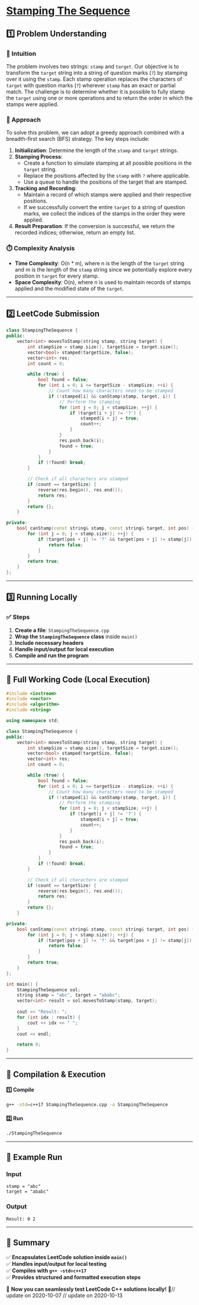 # **[Stamping The Sequence](https://leetcode.com/problems/stamping-the-sequence/description/)**  

## **1️⃣ Problem Understanding**  
### **📌 Intuition**  
The problem involves two strings: `stamp` and `target`. Our objective is to transform the `target` string into a string of question marks (`?`) by stamping over it using the `stamp`. Each stamp operation replaces the characters of `target` with question marks (`?`) wherever `stamp` has an exact or partial match. The challenge is to determine whether it is possible to fully stamp the `target` using one or more operations and to return the order in which the stamps were applied.

### **🚀 Approach**  
To solve this problem, we can adopt a greedy approach combined with a breadth-first search (BFS) strategy. The key steps include:

1. **Initialization**: Determine the length of the `stamp` and `target` strings.
2. **Stamping Process**: 
   - Create a function to simulate stamping at all possible positions in the `target` string.
   - Replace the positions affected by the `stamp` with `?` where applicable.
   - Use a queue to handle the positions of the target that are stamped.
3. **Tracking and Recording**: 
   - Maintain a record of which stamps were applied and their respective positions.
   - If we successfully convert the entire `target` to a string of question marks, we collect the indices of the stamps in the order they were applied.
4. **Result Preparation**: If the conversion is successful, we return the recorded indices; otherwise, return an empty list.

### **⏱️ Complexity Analysis**  
- **Time Complexity**: O(n * m), where n is the length of the `target` string and m is the length of the `stamp` string since we potentially explore every position in `target` for every stamp.
- **Space Complexity**: O(n), where n is used to maintain records of stamps applied and the modified state of the `target`.

---  

## **2️⃣ LeetCode Submission**  
```cpp
class StampingTheSequence {
public:
    vector<int> movesToStamp(string stamp, string target) {
        int stampSize = stamp.size(), targetSize = target.size();
        vector<bool> stamped(targetSize, false);
        vector<int> res;
        int count = 0;

        while (true) {
            bool found = false;
            for (int i = 0; i <= targetSize - stampSize; ++i) {
                // Count how many characters need to be stamped
                if (!stamped[i] && canStamp(stamp, target, i)) {
                    // Perform the stamping
                    for (int j = 0; j < stampSize; ++j) {
                        if (target[i + j] != '?') {
                            stamped[i + j] = true;
                            count++;
                        }
                    }
                    res.push_back(i);
                    found = true;
                }
            }
            if (!found) break;
        }

        // Check if all characters are stamped
        if (count == targetSize) {
            reverse(res.begin(), res.end());
            return res;
        }
        return {};
    }

private:
    bool canStamp(const string& stamp, const string& target, int pos) {
        for (int j = 0; j < stamp.size(); ++j) {
            if (target[pos + j] != '?' && target[pos + j] != stamp[j]) {
                return false;
            }
        }
        return true;
    }
};  
```  

---  

## **3️⃣ Running Locally**  
### **✅ Steps**  
1. **Create a file**: `StampingTheSequence.cpp`  
2. **Wrap the `StampingTheSequence` class** inside `main()`  
3. **Include necessary headers**  
4. **Handle input/output for local execution**  
5. **Compile and run the program**  

---  

## **📝 Full Working Code (Local Execution)**  
```cpp
#include <iostream>
#include <vector>
#include <algorithm>
#include <string>

using namespace std;

class StampingTheSequence {
public:
    vector<int> movesToStamp(string stamp, string target) {
        int stampSize = stamp.size(), targetSize = target.size();
        vector<bool> stamped(targetSize, false);
        vector<int> res;
        int count = 0;

        while (true) {
            bool found = false;
            for (int i = 0; i <= targetSize - stampSize; ++i) {
                // Count how many characters need to be stamped
                if (!stamped[i] && canStamp(stamp, target, i)) {
                    // Perform the stamping
                    for (int j = 0; j < stampSize; ++j) {
                        if (target[i + j] != '?') {
                            stamped[i + j] = true;
                            count++;
                        }
                    }
                    res.push_back(i);
                    found = true;
                }
            }
            if (!found) break;
        }

        // Check if all characters are stamped
        if (count == targetSize) {
            reverse(res.begin(), res.end());
            return res;
        }
        return {};
    }

private:
    bool canStamp(const string& stamp, const string& target, int pos) {
        for (int j = 0; j < stamp.size(); ++j) {
            if (target[pos + j] != '?' && target[pos + j] != stamp[j]) {
                return false;
            }
        }
        return true;
    }
};

int main() {
    StampingTheSequence sol;
    string stamp = "abc", target = "ababc";
    vector<int> result = sol.movesToStamp(stamp, target);
    
    cout << "Result: ";
    for (int idx : result) {
        cout << idx << " ";
    }
    cout << endl;

    return 0;
}  
```  

---  

## **🔧 Compilation & Execution**  
#### **1️⃣ Compile**  
```bash
g++ -std=c++17 StampingTheSequence.cpp -o StampingTheSequence
```  

#### **2️⃣ Run**  
```bash
./StampingTheSequence
```  

---  

## **🎯 Example Run**  
### **Input**  
```
stamp = "abc"
target = "ababc"
```  
### **Output**  
```
Result: 0 2
```  

---  

## **📌 Summary**  
✅ **Encapsulates LeetCode solution inside `main()`**  
✅ **Handles input/output for local testing**  
✅ **Compiles with `g++ -std=c++17`**  
✅ **Provides structured and formatted execution steps**  

🚀 **Now you can seamlessly test LeetCode C++ solutions locally!** 🚀// update on 2020-10-07
// update on 2020-10-13
